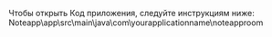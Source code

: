 Чтобы открыть Код приложения, следуйте инструкциям ниже:
Noteapp\app\src\main\java\com\yourapplicationname\noteapproom
